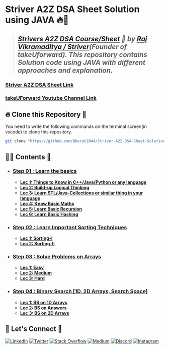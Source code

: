 # **Striver A2Z DSA Sheet Solution using JAVA** 🔥🎯

> ## _[Strivers A2Z DSA Course/Sheet](https://takeuforward.org/strivers-a2z-dsa-course/strivers-a2z-dsa-course-sheet-2/) 🚀 by [Raj Vikramaditya / Striver](https://www.linkedin.com/in/rajstriver/)(Founder of takeUforward). This repository contains Solution code using JAVA with different approaches and explanation._

### [Striver A2Z DSA Sheet Link](https://takeuforward.org/strivers-a2z-dsa-course/strivers-a2z-dsa-course-sheet-2/)
### [takeUForward Youtube Channel Link](https://www.youtube.com/@takeUforward)


## 🔥 **Clone this Repository** 💫

You need to write the following commands on the terminal screen(in vscode) to clone this repository.

```bash
git clone "https://github.com/Bharat2044/Striver-A2Z-DSA-Sheet-Solution-using-JAVA.git"
```


## 👨‍💻 **Contents** 👀
- ### [Step 01 : Learn the basics](./Step%2001%20:%20Learn%20the%20basics/)
    - [**Lec 1: Things to Know in C++/Java/Python or any language**](./Step%2001%20:%20Learn%20the%20basics/Lec%201:%20Things%20to%20Know%20in%20Java%20or%20any%20language/)
    - [**Lec 2: Build-up Logical Thinking**](./Step%2001%20:%20Learn%20the%20basics/Lec%202:%20Build-up%20Logical%20Thinking/)
    - [**Lec 3: Learn STL/Java-Collections or similar thing in your language**](./Step%2001%20:%20Learn%20the%20basics/Lec%203:%20Learn%20STL,%20Java-Collections%20or%20similar%20thing%20in%20your%20language/)
    - [**Lec 4: Know Basic Maths**](./Step%2001%20:%20Learn%20the%20basics/Lec%204:%20Know%20Basic%20Maths/)
    - [**Lec 5: Learn Basic Recursion**](./Step%2001%20:%20Learn%20the%20basics/Lec%205:%20Learn%20Basic%20Recursion/)
    - [**Lec 6: Learn Basic Hashing**](./Step%2001%20:%20Learn%20the%20basics/Lec%206:%20Learn%20Basic%20Hashing/)

- ### [Step 02 : Learn Important Sorting Techniques](./Step%2002%20:%20Learn%20Important%20Sorting%20Techniques/)
    - [**Lec 1: Sorting-I**](./Step%2002%20:%20Learn%20Important%20Sorting%20Techniques/Lec%201:%20Sorting-I/)
    - [**Lec 2: Sorting-II**](./Step%2002%20:%20Learn%20Important%20Sorting%20Techniques/)

- ### [Step 03 : Solve Problems on Arrays](./Step%2003%20:%20Solve%20Problems%20on%20Arrays%20[Easy%20->%20Medium%20->%20Hard]/)
    - [**Lec 1: Easy**](./Step%2003%20:%20Solve%20Problems%20on%20Arrays%20[Easy%20->%20Medium%20->%20Hard]/Lec%201:%20Easy/)
    - [**Lec 2: Medium**](./Step%2003%20:%20Solve%20Problems%20on%20Arrays%20[Easy%20->%20Medium%20->%20Hard]/Lec%202:%20Medium/)
    - [**Lec 3: Hard**](./Step%2003%20:%20Solve%20Problems%20on%20Arrays%20[Easy%20->%20Medium%20->%20Hard]/Lec%203:%20Hard/)

- ### [Step 04 : Binary Search [1D, 2D Arrays, Search Space]](./Step%2004%20:%20Binary%20Search%20[1D,%202D%20Arrays,%20Search%20Space]/)
    - [**Lec 1: BS on 1D Arrays**](./Step%2004%20:%20Binary%20Search%20[1D,%202D%20Arrays,%20Search%20Space]/Lec%201:%20BS%20on%201D%20Arrays/)
    - [**Lec 2: BS on Answers**](./Step%2004%20:%20Binary%20Search%20[1D,%202D%20Arrays,%20Search%20Space]/)
    - [**Lec 3: BS on 2D Arrays**](./Step%2004%20:%20Binary%20Search%20[1D,%202D%20Arrays,%20Search%20Space]/)
    



## 🔗 **Let's Connect** 🤝

[![LinkedIn](https://img.shields.io/badge/LinkedIn-%230077B5.svg?logo=linkedin&logoColor=white)](https://www.linkedin.com/in/bharat2044/)
[![Twitter](https://img.shields.io/badge/Twitter-%231DA1F2.svg?logo=Twitter&logoColor=white)](https://twitter.com/bharat__2044)
[![Stack Overflow](https://img.shields.io/badge/-Stackoverflow-FE7A16?logo=stack-overflow&logoColor=white)](https://stackoverflow.com/users/21453213/bharat2044)
<a href='https://medium.com/@Bharat2044' target="_blank"><img alt='Medium' src='https://img.shields.io/badge/Medium-100000?style=plastic&logo=Medium&logoColor=000000&labelColor=475AC7&color=475AC7'/></a>
[![Discord](https://img.shields.io/badge/Discord-%237289DA.svg?logo=discord&logoColor=white)](https://discordapp.com/users/1202345957216231446)
[![Instagram](https://img.shields.io/badge/Instagram-%23E4405F.svg?logo=Instagram&logoColor=white)](https://www.instagram.com/bharat__2044)
